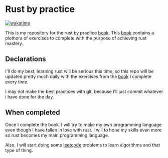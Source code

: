 # Rust by practice
[![wakatime](https://wakatime.com/badge/user/bb90fd1a-ac95-4d1b-894c-b58fc6daf025/project/878e9560-055d-43e3-a67c-847fef6db57e.svg)](https://wakatime.com/badge/user/bb90fd1a-ac95-4d1b-894c-b58fc6daf025/project/878e9560-055d-43e3-a67c-847fef6db57e)

This is my repository for the rust by practice [book](https://practice.rs). This [book](https://practice.rs) contains a plethora of exercises to complete with the purpose of achieving rust mastery.

## Declarations

I'll do my best, learning rust will be serious this time, so this repo will be updated pretty much daily with the exercises from the [book](https://practice.rs) I complete every time.

I may not make the best practices with git, because i'll just commit whatever i have done for the day.

## When completed

Once I complete the book, I will try to make my own programming language even though I have fallen in love with rust. I will to hone my skills even more so rust becomes my main programming language.

Also, I will start doing some [leetcode](https://leetcode.com) problems to learn algorithms and that type of thing.
